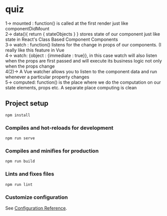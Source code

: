 # quiz

1-> mounted : function() is called at the first render just like componentDidMount  
2-> data(){ return { stateObjects }  }  stores state of our component just like state in React's Class Based Component Components  
3-> watch : function() listens for the change in props of our components. (I really like this feature in Vue  
4-> watch: {object : {immediate : true}}, in this case watch will also listen when the props are first passed and will execute its business logic not only when the props change  
4(2)-> A Vue watcher allows you to listen to the component data and run whenever a particular property changes  
5-> computed: function() is the place where we do the computation on our state elements, props etc. A separate place computing is clean   


## Project setup
```
npm install
```

### Compiles and hot-reloads for development
```
npm run serve
```

### Compiles and minifies for production
```
npm run build
```

### Lints and fixes files
```
npm run lint
```

### Customize configuration
See [Configuration Reference](https://cli.vuejs.org/config/).
